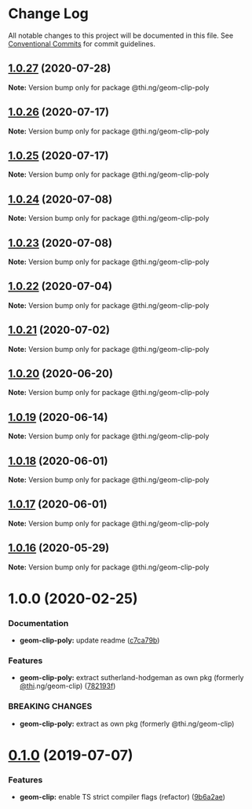 # Change Log

All notable changes to this project will be documented in this file.
See [Conventional Commits](https://conventionalcommits.org) for commit guidelines.

## [1.0.27](https://github.com/thi-ng/umbrella/compare/@thi.ng/geom-clip-poly@1.0.26...@thi.ng/geom-clip-poly@1.0.27) (2020-07-28)

**Note:** Version bump only for package @thi.ng/geom-clip-poly





## [1.0.26](https://github.com/thi-ng/umbrella/compare/@thi.ng/geom-clip-poly@1.0.25...@thi.ng/geom-clip-poly@1.0.26) (2020-07-17)

**Note:** Version bump only for package @thi.ng/geom-clip-poly





## [1.0.25](https://github.com/thi-ng/umbrella/compare/@thi.ng/geom-clip-poly@1.0.24...@thi.ng/geom-clip-poly@1.0.25) (2020-07-17)

**Note:** Version bump only for package @thi.ng/geom-clip-poly





## [1.0.24](https://github.com/thi-ng/umbrella/compare/@thi.ng/geom-clip-poly@1.0.23...@thi.ng/geom-clip-poly@1.0.24) (2020-07-08)

**Note:** Version bump only for package @thi.ng/geom-clip-poly





## [1.0.23](https://github.com/thi-ng/umbrella/compare/@thi.ng/geom-clip-poly@1.0.22...@thi.ng/geom-clip-poly@1.0.23) (2020-07-08)

**Note:** Version bump only for package @thi.ng/geom-clip-poly





## [1.0.22](https://github.com/thi-ng/umbrella/compare/@thi.ng/geom-clip-poly@1.0.21...@thi.ng/geom-clip-poly@1.0.22) (2020-07-04)

**Note:** Version bump only for package @thi.ng/geom-clip-poly





## [1.0.21](https://github.com/thi-ng/umbrella/compare/@thi.ng/geom-clip-poly@1.0.20...@thi.ng/geom-clip-poly@1.0.21) (2020-07-02)

**Note:** Version bump only for package @thi.ng/geom-clip-poly





## [1.0.20](https://github.com/thi-ng/umbrella/compare/@thi.ng/geom-clip-poly@1.0.19...@thi.ng/geom-clip-poly@1.0.20) (2020-06-20)

**Note:** Version bump only for package @thi.ng/geom-clip-poly





## [1.0.19](https://github.com/thi-ng/umbrella/compare/@thi.ng/geom-clip-poly@1.0.18...@thi.ng/geom-clip-poly@1.0.19) (2020-06-14)

**Note:** Version bump only for package @thi.ng/geom-clip-poly





## [1.0.18](https://github.com/thi-ng/umbrella/compare/@thi.ng/geom-clip-poly@1.0.17...@thi.ng/geom-clip-poly@1.0.18) (2020-06-01)

**Note:** Version bump only for package @thi.ng/geom-clip-poly





## [1.0.17](https://github.com/thi-ng/umbrella/compare/@thi.ng/geom-clip-poly@1.0.16...@thi.ng/geom-clip-poly@1.0.17) (2020-06-01)

**Note:** Version bump only for package @thi.ng/geom-clip-poly





## [1.0.16](https://github.com/thi-ng/umbrella/compare/@thi.ng/geom-clip-poly@1.0.15...@thi.ng/geom-clip-poly@1.0.16) (2020-05-29)

**Note:** Version bump only for package @thi.ng/geom-clip-poly





# 1.0.0 (2020-02-25)


### Documentation

* **geom-clip-poly:** update readme ([c7ca79b](https://github.com/thi-ng/umbrella/commit/c7ca79b7e5e3d6badca2baa79fef8870ad9f9309))


### Features

* **geom-clip-poly:** extract sutherland-hodgeman as own pkg (formerly [@thi](https://github.com/thi).ng/geom-clip) ([782193f](https://github.com/thi-ng/umbrella/commit/782193f2fc06c18a564d5b983839f55b9143b4f7))


### BREAKING CHANGES

* **geom-clip-poly:** extract as own pkg (formerly @thi.ng/geom-clip)





# [0.1.0](https://github.com/thi-ng/umbrella/compare/@thi.ng/geom-clip@0.0.19...@thi.ng/geom-clip@0.1.0) (2019-07-07)

### Features

* **geom-clip:** enable TS strict compiler flags (refactor) ([9b6a2ae](https://github.com/thi-ng/umbrella/commit/9b6a2ae))
